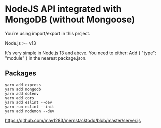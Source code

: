 # NodeJS API integrated with MongoDB (without Mongoose) 

You´re using import/export in this project.

Node.js >= v13

It's very simple in Node.js 13 and above. You need to either:
Add { "type": "module" } in the nearest package.json.


## Packages
```
yarn add express
yarn add mongodb
yarn add dotenv
yarn add cors
yarn add eslint --dev
yarn run eslint --init
yarn add nodemon --dev
```


https://github.com/mav1283/mernstacktodo/blob/master/server.js